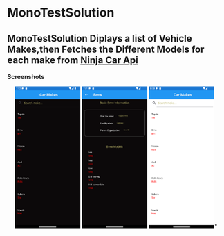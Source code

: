 # MonoTestSolution

##  MonoTestSolution Diplays a list of Vehicle Makes,then Fetches the Different Models for each make from [Ninja Car Api](https://api-ninjas.com/api/cars)

**Screenshots**


<p align="center">
<img src="https://github.com/Carlosokumu/MonoTestSolution/blob/master/screenshots/vehiclemakelist-dark.png" width="30%" height="35%"/>
<img src="https://github.com/Carlosokumu/MonoTestSolution/blob/master/screenshots/makedetailsdark.png" width="30%" height="35%"/>
<img src="https://github.com/Carlosokumu/MonoTestSolution/blob/master/screenshots/makelist-light.png" width="30%" height="35%"/>" 
</p>
   
   

